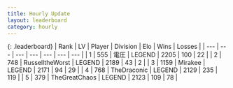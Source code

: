 ```yaml
---
title: Hourly Update
layout: leaderboard
category: hourly
---
```


{: .leaderboard}
| Rank | LV | Player | Division | Elo | Wins | Losses |
| --- | --- | --- | --- | --- | --- | --- |
| <span data-change="0">1</span> | 555 | <span title="ID: 407707">電圧</span> | LEGEND | <span data-change="0">2205</span> | <span data-change="0">100</span> | <span data-change="0">22</span> |
| <span data-change="0">2</span> | 748 | <span title="ID: 388751">RusselltheWorst</span> | LEGEND | <span data-change="0">2189</span> | <span data-change="0">43</span> | <span data-change="0">2</span> |
| <span data-change="0">3</span> | 1159 | <span title="ID: 416373">Mirakee</span> | LEGEND | <span data-change="0">2171</span> | <span data-change="0">94</span> | <span data-change="0">29</span> |
| <span data-change="0">4</span> | 768 | <span title="ID: 544310">TheDraconic</span> | LEGEND | <span data-change="4">2129</span> | <span data-change="1">235</span> | <span data-change="0">119</span> |
| <span data-change="0">5</span> | 379 | <span title="ID: 154728">TheGreatChaos</span> | LEGEND | <span data-change="0">2123</span> | <span data-change="0">109</span> | <span data-change="0">78</span> |